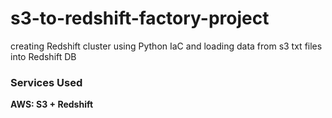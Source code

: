 ﻿# s3-to-redshift-factory-project

creating Redshift cluster using Python IaC and loading data from s3 txt files into Redshift DB

### Services Used

  **AWS: S3 + Redshift**
